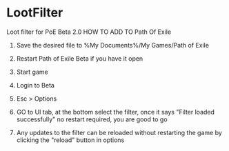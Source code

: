 # LootFilter
Loot filter for PoE Beta 2.0
HOW TO ADD TO Path Of Exile

1) Save the desired file to %My Documents%/My Games/Path of Exile

2) Restart Path of Exile Beta if you have it open

3) Start game 

4) Login to Beta 
5) Esc > Options
6) GO to UI tab, at the bottom select the filter, once it says "Filter loaded successfully" no restart required, you are good to go
7) Any updates to the filter can be reloaded without restarting the game by clicking the "reload" button in options
